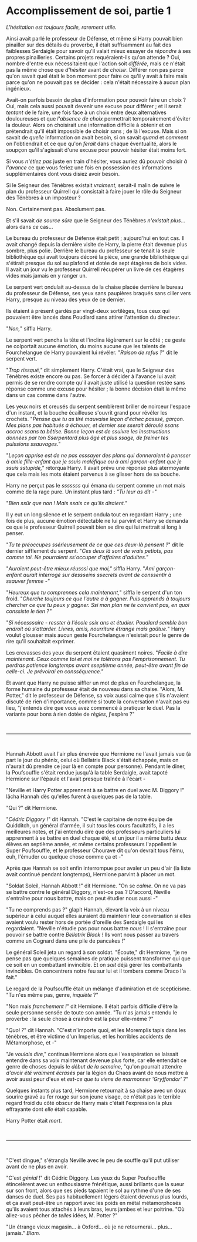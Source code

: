 # Accomplissement de soi, partie 1


*L'hésitation est toujours facile, rarement utile.*

Ainsi avait parlé le professeur de Défense, et même si Harry pouvait
bien pinailler sur des détails du proverbe, il était suffisamment au
fait des faiblesses Serdaigle pour savoir qu'il valait mieux essayer de
*répondre* à ses propres pinailleries. Certains projets requéraient-ils
qu'on attende ? Oui, nombre d'entre eux nécessitaient que l'action soit
*différée*, mais ce n'était pas la même chose que *d'hésiter* avant de
*choisir*. Différer non pas parce qu'on savait quel était le bon moment
pour faire ce qu'il y avait à faire mais parce qu'on ne pouvait pas se
décider : cela n'était nécessaire à aucun plan ingénieux.

Avait-on parfois besoin de plus d'information pour pouvoir faire un
choix ? Oui, mais cela aussi pouvait devenir une excuse pour différer ;
et il serait *tentant* de le faire, une fois face à un choix entre deux
alternatives douloureuses et que *l'absence de choix* permettrait
temporairement d'éviter la douleur. Alors on choisirait une information
difficile à obtenir et on prétendrait qu'il était impossible de choisir
sans ; de là l'excuse. Mais si on savait de *quelle* information on
avait besoin, si on savait *quand* et *comment* on l'obtiendrait et ce
que qu'on *ferait* dans chaque éventualité, alors le soupçon qu'il
s'agissait d'une excuse pour pouvoir hésiter était moins fort.

Si vous *n'étiez pas* juste en train d'hésiter, vous auriez dû pouvoir
choisir *à l'avance* ce que vous feriez une fois en possession des
informations supplémentaires dont vous disiez avoir besoin.

Si le Seigneur des Ténèbres existait *vraiment*, serait-il malin de
suivre le plan du professeur Quirrell qui consistait à faire jouer le
rôle du Seigneur des Ténèbres à un imposteur ?

Non. Certainement pas. Absolument pas.

Et s'il savait *de source sûre* que le Seigneur des Ténèbres *n'existait
plus*… alors dans *ce* cas…

Le bureau du professeur de Défense était petit ; aujourd'hui en tout
cas. Il avait changé depuis la dernière visite de Harry, la pierre était
devenue plus sombre, plus polie. Derrière le bureau du professeur se
tenait la seule bibliothèque qui avait toujours décoré la pièce, une
grande bibliothèque qui s'étirait presque du sol au plafond et dotée de
sept étagères de bois vides. Il avait un jour vu le professeur Quirrell
récupérer un livre de ces étagères vides mais jamais en y ranger un.

Le serpent vert ondulait au-dessus de la chaise placée derrière le
bureau du professeur de Défense, ses yeux sans paupières braqués sans
ciller vers Harry, presque au niveau des yeux de ce dernier.

Ils étaient à présent gardés par vingt-deux sortilèges, tous ceux qui
pouvaient être lancés dans Poudlard sans attirer l'attention du
directeur.

"*Non,*" siffla Harry.

Le serpent vert pencha la tête et l'inclina légèrement sur le côté ; ce
geste ne colportait aucune émotion, du moins aucune que les talents de
Fourchelangue de Harry pouvaient lui révéler. "*Raison de refus ?*" dit
le serpent vert.

"*Trop rissqué,"* dit simplement Harry. C'était vrai, que le Seigneur
des Ténèbres existe encore ou pas. Se forcer à décider à l'avance lui
avait permis de se rendre compte qu'il avait juste utilisé la question
restée sans réponse comme une excuse pour hésiter ; la bonne décision
était la même dans un cas comme dans l'autre.

Les yeux noirs et creusés du serpent semblèrent briller de noirceur
l'espace d'un instant, et la bouche écailleuse s'ouvrit grand pour
révéler les crochets. "*Pensse que tu as tiré mauvaise leçon d'échec
passsé, garçon. Mes plans pas habitués à échouer, et dernier sse sserait
déroulé ssans accroc ssans ta bêtise. Bonne leçon est de ssuivre les
insstructions données par ton Sserpentard plus âgé et plus ssage, de
freiner tes pulssions ssauvages.*"

"*Leçon apprise est de ne pas esssayer des plans qui donneraient à
pensser à amie fille-enfant que je ssuis maléfique ou à ami
garçon-enfant que je ssuis sstupide,"* rétorqua Harry. Il avait prévu
une réponse plus atermoyante que cela mais les mots étaient parvenus à
se glisser hors de sa bouche.

Harry ne perçut pas le *sssssss* qui émana du serpent comme un mot mais
comme de la rage pure. Un instant plus tard : *"Tu leur as dit -"*

"*Bien ssûr que non ! Mais ssais ce qu'ils diraient."*

Il y eut un long silence et le serpent ondula tout en regardant Harry ;
une fois de plus, aucune émotion détectable ne lui parvint et Harry se
demanda ce que le professeur Quirrell pouvait bien se dire qui lui
mettrait si long à penser.

"*Tu te préoccupes ssérieusement de ce que ces deux-là pensent ?*" dit
le dernier sifflement du serpent. "*Ces deux là sont de vrais petiots,
pas comme toi. Ne pourraient ss'occuper d'affaires d'adultes."*

"*Auraient peut-être mieux réusssi que moi,"* siffla Harry. "*Ami
garçon-enfant aurait interrogé sur dessseins ssecrets avant de
conssentir à ssauver femme -"*

"*Heureux que tu comprennes cela maintenant,*" siffla le serpent d'un
ton froid. "*Cherche toujours ce que l'autre a à gagner. Puis apprends à
toujours chercher ce que tu peux y gagner. Ssi mon plan ne te convient
pas, en quoi conssiste le tien ?"*

"*Si nécesssaire - resster à l'école ssix ans et étudier. Poudlard
semble bon endroit où s'attarder. Livres, amis, nourriture étrange mais
goûtue.*" Harry voulut glousser mais aucun geste Fourchelangue
n'existait pour le genre de rire qu'il souhaitait exprimer.

Les crevasses des yeux du serpent étaient quasiment noires. "*Facile à
dire maintenant. Ceux comme toi et moi ne tolérons pas l'emprisonnement.
Tu perdras patience longtemps avant sseptième année, peut-être avant fin
de celle-ci. Je prévoirai en consséquence."*

Et avant que Harry ne puisse siffler un mot de plus en Fourchelangue, la
forme humaine du professeur était de nouveau dans sa chaise. "Alors, M.
Potter," dit le professeur de Défense, sa voix aussi calme que s'ils
n'avaient discuté de rien d'importance, comme si toute la conversation
n'avait pas eu lieu, "j'entends dire que vous avez commencé à pratiquer
le duel. Pas la variante pour bons à rien dotée de *règles*, j'espère ?"

 

------------------------------------------------------------------------

 

Hannah Abbott avait l'air plus énervée que Hermione ne l'avait jamais
vue (à part le jour du phénix, celui où Bellatrix Black s'était
échappée, mais on n'aurait dû prendre ce jour là en compte pour
personne). Pendant le dîner, la Poufsouffle s'était rendue jusqu'à la
table Serdaigle, avait tapoté Hermione sur l'épaule et l'avait presque
traînée à l'écart -

"Neville et Harry Potter apprennent à se battre en duel avec M.
Diggory !" lâcha Hannah dès qu'elles furent à quelques pas de la table.

"Qui ?" dit Hermione.

"*Cédric Diggory !*" dit Hannah. "C'est le capitaine de notre équipe de
Quidditch, un général d'armée, il suit *tous* les cours facultatifs, il
a les meilleures notes, et j'ai entendu dire que des professeurs
particuliers lui apprennent à se battre en duel chaque été, et un jour
il a même battu *deux* élèves en septième année, et même certains
professeurs l'appellent le Super Poufsouffle, et le professeur Chourave
dit qu'on devrait tous l'ému, euh, l'émuder ou quelque chose comme ça et
-"

Après que Hannah se soit enfin interrompue pour avaler un peu d'air (la
liste avait continué pendant longtemps), Hermione parvint à placer un
mot.

"Soldat Soleil, Hannah Abbott !" dit Hermione. "On se *calme*. On ne va
pas se battre contre le général Diggory, n'est-ce pas ? D'accord,
Neville s'entraîne pour nous battre, mais on peut étudier nous aussi -"

"Tu ne comprends pas ?" glapit Hannah, élevant la voix à un niveau
supérieur à celui auquel elles auraient dû maintenir leur conversation
si elles avaient voulu rester hors de portée d'oreille des Serdaigle qui
les regardaient. "Neville n'étudie pas pour nous battre *nous* ! Il
s'entraîne pour pouvoir se battre contre *Bellatrix Black !* Ils vont
nous passer au travers comme un Cognard dans une pile de pancakes !"

Le général Soleil jeta un regard à son soldat. "Écoute," dit Hermione,
"je ne pense pas que quelques semaines de pratique puissent transformer
qui que ce soit en un combattant invincible. Et on *sait* déjà gérer les
combattants invincibles. On concentrera notre feu sur lui et il tombera
comme Draco l'a fait."

Le regard de la Poufsouffle était un mélange d'admiration et de
scepticisme. "Tu n'es même pas, genre, *inquiète* ?"

"Non mais *franchement !*" dit Hermione. Il était parfois difficile
d'être la seule personne sensée de toute son année. "Tu n'as jamais
entendu le proverbe : la seule chose à craindre est la peur elle-même ?"

"*Quoi ?*" dit Hannah. "C'est n'importe quoi, et les Moremplis tapis
dans les ténèbres, et être victime d'un Imperius, et les horribles
accidents de Métamorphose, et -"

"Je *voulais dire*," continua Hermione alors que l'exaspération se
laissait entendre dans sa voix maintenant devenue plus forte, car elle
entendait ce genre de choses depuis le *début de la semaine*, "qu'on
pourrait attendre *d'avoir été* *vraiment* *écrasés* par la légion du
Chaos avant de nous mettre à avoir aussi peur d'eux et *est-ce que tu
viens de marmonner 'Gryffondor' ?*"

Quelques instants plus tard, Hermione retournait à sa chaise avec un
doux sourire gravé au fer rouge sur son jeune visage, ce n'était pas le
terrible regard froid du côté obscur de Harry mais c'était l'expression
la plus effrayante dont *elle* était capable.

Harry Potter était *mort*.

 

------------------------------------------------------------------------

 

"C'est dingue," s'étrangla Neville avec le peu de souffle qu'il put
utiliser avant de ne plus en avoir.

"C'est *génial* !" dit Cédric Diggory. Les yeux du Super Poufsouffle
étincelèrent avec un enthousiasme frénétique, aussi brillants que la
sueur sur son front, alors que ses pieds tapaient le sol au rythme d'une
de ses danses de duel. Ses pas habituellement légers étaient devenus
plus lourds, et ça avait peut-être un rapport avec les poids en métal
métamorphosés qu'ils avaient tous attachés à leurs bras, leurs jambes et
leur poitrine. "Où allez-vous pêcher de *telles* idées, M. Potter ?"

"Un étrange vieux magasin… à Oxford… où je ne retournerai… plus…
jamais." *Blam.*

